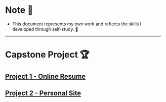 # Note 📝

- This document represents my own work and reflects the skills I developed through self-study. 💪

---

# Capstone Project 🏆

## [Project 1 - Online Resume](https://sandip3.github.io/Capstone-Project/Project%201%20-%20Online%20Resume)
## [Project 2 - Personal Site](https://sandip3.github.io/Capstone-Project/Project%202%20-%20Personal%20Site/)
